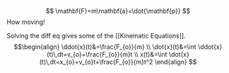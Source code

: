 $$
\mathbf{F}=m\mathbf{a}=\dot{\mathbf{p}}
$$
How moving!

Solving the diff eq gives some of the [[Kinematic Equations]].
$$\begin{align}
\ddot{x}(t)&=\frac{F_{o}}{m} \\
\dot{x}(t)&=\int \ddot{x}(t)\,dt=v_{o}+\frac{F_{o}}{m}t \\
x(t)&=\int \dot{x}(t)\,dt=x_{o}+v_{o}t+\frac{F_{o}}{m}t^2
\end{align}
$$